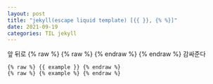 ```yaml
---
layout: post
title: "jekyll(escape liquid template) [{{ }}, {% %}]"
date: 2021-09-19
categories: TIL jekyll
---
```


앞 뒤로 {% raw %} {% raw %} {% endraw %} {% endraw %} 감싸준다

```jekyll
{% raw %} {{ example }} {% endraw %}
{% raw %} {% example %} {% endraw %}
```
